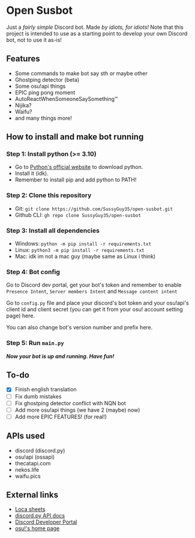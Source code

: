 # Open Susbot

Just a *fairly simple* Discord bot. Made _by idiots, for idiots!_
Note that this project is intended to use as a starting point to develop your own Discord bot, not to use it as-is!

## Features
- Some commands to make bot say sth or maybe other
- Ghostping detector (beta)
- Some osu!api things
- EPIC ping pong moment
- AutoReactWhenSomeoneSaySomething™
- Nijika?
- Waifu?
- and many things more!

## How to install and make bot running

### Step 1: Install python (>= 3.10)

- Go to [Python's official website](https://www.python.org/) to download python.
- Install it (idk).
- Remember to install pip and add python to PATH!

### Step 2: Clone this repository
- Git: `git clone https://github.com/SussyGuy35/open-susbot.git`
- Github CLI: `gh repo clone SussyGuy35/open-susbot`

### Step 3: Install all dependencies

- Windows: `python -m pip install -r requirements.txt`
- Linux: `python3 -m pip install -r requirements.txt`
- Mac: idk im not a mac guy (maybe same as Linux i think)

### Step 4: Bot config
Go to Discord dev portal, get your bot's token and remember to enable `Presence Intent`, `Server members Intent` and `Message content intent`

Go to `config.py` file and place your discord's bot token and your osu!api's client id and client secret (you can get it from your osu! account setting page) here.

You can also change bot's version number and prefix here.

### Step 5: Run `main.py`
**_Now your bot is up and running. Have fun!_**

## To-do
- [x] Finish english translation
- [ ] Fix dumb mistakes
- [ ] Fix ghostping detector conflict with NQN bot
- [ ] Add more osu!api things (we have 2 (maybe) now)
- [ ] Add more EPIC FEATURES! (for real!)

## APIs used
- discord (discord.py)
- osu!api (ossapi)
- thecatapi.com
- nekos.life
- waifu.pics

## External links
- [Loca sheets](https://docs.google.com/spreadsheets/d/1LdVClaONs9r1HDMiOU4GfBdQOD2FoPDNFSC_y6UwMF8/edit?usp=sharing)
- [discord.py API docs](https://discordpy.readthedocs.io/en/stable/api.html)
- [Discord Developer Portal](https://discord.com/developers/applications)
- [osu!'s home page](https://osu.ppy.sh)